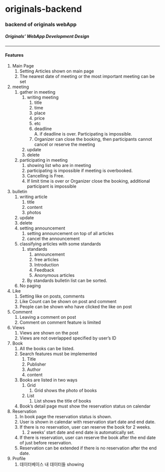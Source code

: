 # originals-backend
### backend of originals webApp

##### Originals’ WebApp Development Design

* * *

#### Features
1.	Main Page   
    1. Setting Articles shown on main page   
    2. The nearest date of meeting or the most important meeting can be set   
2.	meeting   
    1.	gather in meeting   
        1.	writing meeting   
            1.	title   
            2.	time   
            3.	place   
            4.	price   
            5.	etc   
            6.	deadline   
                A.	if deadline is over. Participating is impossible.    
            7.	Organizer can close the booking, then participants cannot cancel or reserve the meeting   
        2.	update   
        3.	delete   
    2.	participating in meeting   
        1.	showing list who are in meeting   
        2.	participating is impossible if meeting is overbooked.   
        3.	Cancelling is Free.    
        4.	If limit time is over or Organizer close the booking, additional participant is impossible   
3.	bulletin   
    1.	writing article   
        1.	title   
        2.	content   
        3.	photos   
    2.	update   
    3.	delete   
    4.	setting announcement   
        1.	setting announcement on top of all articles   
        2.	cancel the announcement   
    5.	classifying articles with some standards   
        1.	standards   
            1.	announcement   
            2.	free articles   
            3.	Introduction   
            4.	Feedback   
            5.	Anonymous articles   
        2.	By standards bulletin list can be sorted.   
    6.	No paging   
4.	Like   
    1.	Setting like on posts, comments   
    2.	Like Count can be shown on post and comment   
    3.	People can be shown who have clicked the like on post   
5.	Comment    
    1.	Leaving a comment on post   
    2.	Comment on comment feature is limited   
6.	Views   
    1.	Views are shown on the post   
    2.	Views are not overlapped specified by user’s ID   
7.	Book   
    1.	All the books can be listed.   
    2.	Search features must be implemented   
        1.	Title   
        2.	Publisher   
        3.	Author   
        4.	content   
    3.	Books are listed in two ways   
        1.	Grid   
            1.	Grid shows the photo of books    
        2.	List   
            1.	List shows the title of books   
    4.	Book’s detail page must show the reservation status on calendar
8.	Reservation   
    1.	In book page the reservation status is shown.   
    2.	User is shown in calendar with reservation start date and end date.    
    3.	If there is no reservation, user can reserve the book for 2 weeks.   
        1.	2 weeks’ start date and end date is automatically set.   
    4.	If there is reservation, user can reserve the book after the end date of just before reservation.   
    5.	Reservation can be extended if there is no reservation after the end date.   
9.	Profile   
    1.	데이터베이스 내 데이터들 showing   
